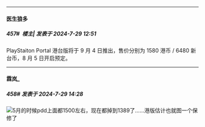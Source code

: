 ﻿
*****

####  医生狼多  
##### 457#         楼主| 发表于 2024-7-29 12:51

PlayStaiton Portal 港台版将于 9 月 4 日推出，售价分别为 1580 港币 / 6480 新台币，8 月 5 日开启预定。 ​​​


*****

####  霖岚_  
##### 458#       发表于 2024-7-29 14:28

<img src="https://static.saraba1st.com/image/smiley/face2017/004.gif" referrerpolicy="no-referrer">5月的时候pdd上面都1500左右，现在都掉到1389了……港版估计也就图一个保修了


